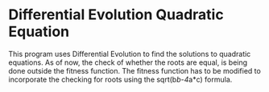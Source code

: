 # Differential Evolution Quadratic Equation
This program uses Differential Evolution to find the solutions to quadratic equations. 
As of now, the check of whether the roots are equal, is being done outside the fitness function. The fitness function has to be modified to incorporate the checking for roots using the sqrt(b*b-4*a*c) formula.

